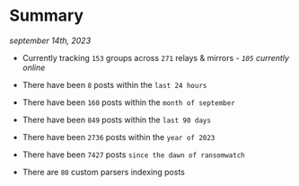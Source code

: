 
# Summary
_september 14th, 2023_

- Currently tracking `153` groups across `271` relays & mirrors - _`105` currently online_

- There have been `8` posts within the `last 24 hours`

- There have been `160` posts within the `month of september`

- There have been `849` posts within the `last 90 days`

- There have been `2736` posts within the `year of 2023`

- There have been `7427` posts `since the dawn of ransomwatch`

- There are `80` custom parsers indexing posts
